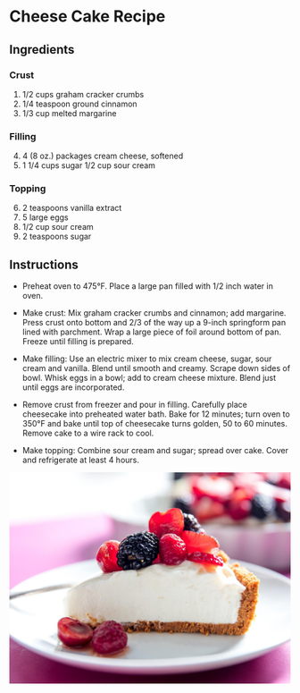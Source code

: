 # Cheese Cake Recipe

## Ingredients
### Crust
1. 1/2 cups graham cracker crumbs
2. 1/4 teaspoon ground cinnamon
3. 1/3 cup melted margarine
### Filling 
4. 4 (8 oz.) packages cream cheese, softened 
5. 1 1/4 cups sugar 1/2 cup sour cream
### Topping 
6. 2 teaspoons vanilla extract 
7. 5 large eggs 
8. 1/2 cup sour cream 
9. 2 teaspoons sugar

## Instructions
- Preheat oven to 475°F. Place a large pan filled with 1/2 inch water in oven.

- Make crust: Mix graham cracker crumbs and cinnamon; add margarine. Press crust onto bottom and 2/3 of the way up a 9-inch springform pan lined with parchment. Wrap a large piece of foil around bottom of pan. Freeze until filling is prepared.

- Make filling: Use an electric mixer to mix cream cheese, sugar, sour cream and vanilla. Blend until smooth and creamy. Scrape down sides of bowl. Whisk eggs in a bowl; add to cream cheese mixture. Blend just until eggs are incorporated.

- Remove crust from freezer and pour in filling. Carefully place cheesecake into preheated water bath. Bake for 12 minutes; turn oven to 350°F and bake until top of cheesecake turns golden, 50 to 60 minutes. Remove cake to a wire rack to cool.

- Make topping: Combine sour cream and sugar; spread over cake. Cover and refrigerate at least 4 hours.


![Cheese Cake](https://github.com/MorStone/HW2/blob/master/Cheese%20Cake.jpg)
